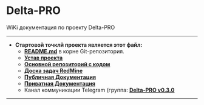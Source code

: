 # Delta-PRO

WiKi документация по проекту Delta-PRO

***

*   **Стартовой точклй проекта является этот файл:**
    *   [**README.md**](https://github.com/aksay-dev/Delta-PRO/blob/main/README.md) в корне Git-репозитория.
    *   [**Устав проекта**](https://github.com/aksay-dev/Delta-PRO/wiki/%D0%A3%D1%81%D1%82%D0%B0%D0%B2-%D0%BF%D1%80%D0%BE%D0%B5%D0%BA%D1%82%D0%B0)
    *   [**Основной репозиторий с кодом**](https://github.com/aksay-dev/Stab_V1.2)
    *   [**Доска задач RedMine**](https://hopbrosoperur.beget.app/)
    *   [**Публичная Документация**](https://github.com/aksay-dev/Delta-PRO/wiki)
    *   [**Приватная Документация**](https://github.com/aksay-dev/Stab_V1.2)
    *   Канал коммуникации Telegram (группа: [**Delta-PRO v0.3.0**](https://t.me/+d94nMWYV1OI2NzJi)

***
